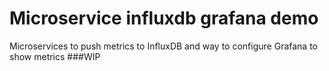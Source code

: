 # Microservice influxdb grafana demo
Microservices to push metrics to InfluxDB and way to configure Grafana to show metrics
###WIP
